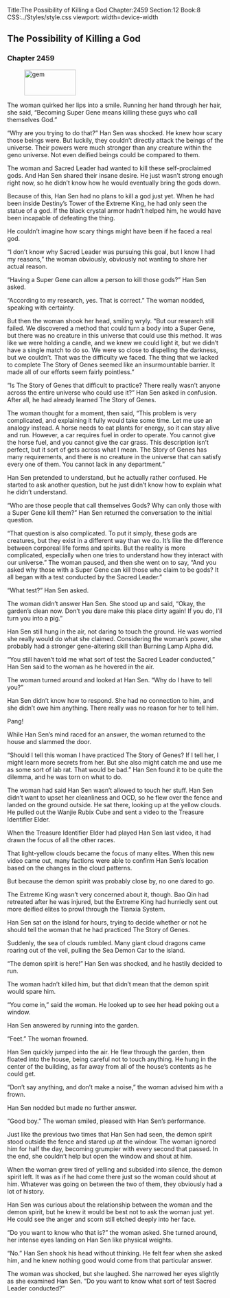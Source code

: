 Title:The Possibility of Killing a God 
Chapter:2459 
Section:12 
Book:8 
CSS:../Styles/style.css 
viewport: width=device-width
  
## The Possibility of Killing a God
### Chapter 2459
  
<figure>
	<img src="../Images/gem.gif" alt="gem" id="gem" width="120" height="60" />
</figure>
  

  
The woman quirked her lips into a smile. Running her hand through her hair, she said, “Becoming Super Gene means killing these guys who call themselves God.”

“Why are you trying to do that?” Han Sen was shocked. He knew how scary those beings were. But luckily, they couldn’t directly attack the beings of the universe. Their powers were much stronger than any creature within the geno universe. Not even deified beings could be compared to them.

The woman and Sacred Leader had wanted to kill these self-proclaimed gods. And Han Sen shared their insane desire. He just wasn’t strong enough right now, so he didn’t know how he would eventually bring the gods down.

Because of this, Han Sen had no plans to kill a god just yet. When he had been inside Destiny’s Tower of the Extreme King, he had only seen the statue of a god. If the black crystal armor hadn’t helped him, he would have been incapable of defeating the thing.

He couldn’t imagine how scary things might have been if he faced a real god.

“I don’t know why Sacred Leader was pursuing this goal, but I know I had my reasons,” the woman obviously, obviously not wanting to share her actual reason.

“Having a Super Gene can allow a person to kill those gods?” Han Sen asked.

“According to my research, yes. That is correct.” The woman nodded, speaking with certainty.

But then the woman shook her head, smiling wryly. “But our research still failed. We discovered a method that could turn a body into a Super Gene, but there was no creature in this universe that could use this method. It was like we were holding a candle, and we knew we could light it, but we didn’t have a single match to do so. We were so close to dispelling the darkness, but we couldn’t. That was the difficulty we faced. The thing that we lacked to complete The Story of Genes seemed like an insurmountable barrier. It made all of our efforts seem fairly pointless.”

“Is The Story of Genes that difficult to practice? There really wasn’t anyone across the entire universe who could use it?” Han Sen asked in confusion. After all, he had already learned The Story of Genes.

The woman thought for a moment, then said, “This problem is very complicated, and explaining it fully would take some time. Let me use an analogy instead. A horse needs to eat plants for energy, so it can stay alive and run. However, a car requires fuel in order to operate. You cannot give the horse fuel, and you cannot give the car grass. This description isn’t perfect, but it sort of gets across what I mean. The Story of Genes has many requirements, and there is no creature in the universe that can satisfy every one of them. You cannot lack in any department.”

Han Sen pretended to understand, but he actually rather confused. He started to ask another question, but he just didn’t know how to explain what he didn’t understand.

“Who are those people that call themselves Gods? Why can only those with a Super Gene kill them?” Han Sen returned the conversation to the initial question.

“That question is also complicated. To put it simply, these gods are creatures, but they exist in a different way than we do. It’s like the difference between corporeal life forms and spirits. But the reality is more complicated, especially when one tries to understand how they interact with our universe.” The woman paused, and then she went on to say, “And you asked why those with a Super Gene can kill those who claim to be gods? It all began with a test conducted by the Sacred Leader.”

“What test?” Han Sen asked.

The woman didn’t answer Han Sen. She stood up and said, “Okay, the garden’s clean now. Don’t you dare make this place dirty again! If you do, I’ll turn you into a pig.”

Han Sen still hung in the air, not daring to touch the ground. He was worried she really would do what she claimed. Considering the woman’s power, she probably had a stronger gene-altering skill than Burning Lamp Alpha did.

“You still haven’t told me what sort of test the Sacred Leader conducted,” Han Sen said to the woman as he hovered in the air.

The woman turned around and looked at Han Sen. “Why do I have to tell you?”

Han Sen didn’t know how to respond. She had no connection to him, and she didn’t owe him anything. There really was no reason for her to tell him.

Pang!

While Han Sen’s mind raced for an answer, the woman returned to the house and slammed the door.

“Should I tell this woman I have practiced The Story of Genes? If I tell her, I might learn more secrets from her. But she also might catch me and use me as some sort of lab rat. That would be bad.” Han Sen found it to be quite the dilemma, and he was torn on what to do.

The woman had said Han Sen wasn’t allowed to touch her stuff. Han Sen didn’t want to upset her cleanliness and OCD, so he flew over the fence and landed on the ground outside. He sat there, looking up at the yellow clouds. He pulled out the Wanjie Rubix Cube and sent a video to the Treasure Identifier Elder.

When the Treasure Identifier Elder had played Han Sen last video, it had drawn the focus of all the other races.

That light-yellow clouds became the focus of many elites. When this new video came out, many factions were able to confirm Han Sen’s location based on the changes in the cloud patterns.

But because the demon spirit was probably close by, no one dared to go.

The Extreme King wasn’t very concerned about it, though. Bao Qin had retreated after he was injured, but the Extreme King had hurriedly sent out more deified elites to prowl through the Tianxia System.

Han Sen sat on the island for hours, trying to decide whether or not he should tell the woman that he had practiced The Story of Genes.

Suddenly, the sea of clouds rumbled. Many giant cloud dragons came roaring out of the veil, pulling the Sea Demon Car to the island.

“The demon spirit is here!” Han Sen was shocked, and he hastily decided to run.

The woman hadn’t killed him, but that didn’t mean that the demon spirit would spare him.

“You come in,” said the woman. He looked up to see her head poking out a window.

Han Sen answered by running into the garden.

“Feet.” The woman frowned.

Han Sen quickly jumped into the air. He flew through the garden, then floated into the house, being careful not to touch anything. He hung in the center of the building, as far away from all of the house’s contents as he could get.

“Don’t say anything, and don’t make a noise,” the woman advised him with a frown.

Han Sen nodded but made no further answer.

“Good boy.” The woman smiled, pleased with Han Sen’s performance.

Just like the previous two times that Han Sen had seen, the demon spirit stood outside the fence and stared up at the window. The woman ignored him for half the day, becoming grumpier with every second that passed. In the end, she couldn’t help but open the window and shout at him.

When the woman grew tired of yelling and subsided into silence, the demon spirit left. It was as if he had come there just so the woman could shout at him. Whatever was going on between the two of them, they obviously had a lot of history.

Han Sen was curious about the relationship between the woman and the demon spirit, but he knew it would be best not to ask the woman just yet. He could see the anger and scorn still etched deeply into her face.

“Do you want to know who that is?” the woman asked. She turned around, her intense eyes landing on Han Sen like physical weights.

“No.” Han Sen shook his head without thinking. He felt fear when she asked him, and he knew nothing good would come from that particular answer.

The woman was shocked, but she laughed. She narrowed her eyes slightly as she examined Han Sen. “Do you want to know what sort of test Sacred Leader conducted?”